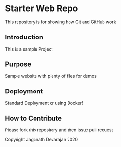 # Starter Web Repo

This repository is for showing how Git and GitHub work

## Introduction

This is a sample Project

## Purpose

Sample website with plenty of files for demos

## Deployment

Standard Deployment or using Docker!

## How to Contribute

Please fork this repository and then issue pull request

Copyright Jaganath Devarajan 2020
